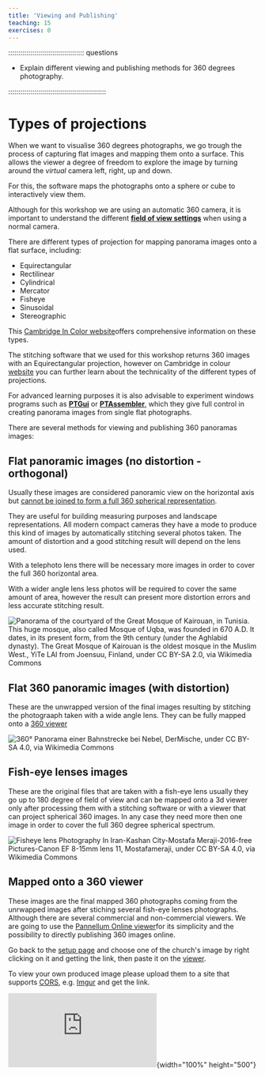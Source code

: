 ```yaml
---
title: 'Viewing and Publishing'
teaching: 15
exercises: 0
---
```



:::::::::::::::::::::::::::::::::::::: questions 

- Explain different viewing and publishing methods for 
360 degrees photography.


:::::::::::::::::::::::::::::::::::::::::::::::::

# Types of projections

When we want to visualise 360 degrees photographs, we go trough the process of capturing flat images and mapping them onto a
surface. This allows the viewer a degree of freedom to explore 
the image by turning around the *virtual* camera left, right, up and down.

For this, the software maps the photographs onto a sphere or cube to interactively view them. 

Although for this workshop we are using an automatic 360 camera, it is important to understand the different [**field of view settings**](https://www.cambridgeincolour.com/tutorials/cameras-vs-human-eye.htm#angle-of-view) when using a normal camera.

There are different types of projection for mapping panorama images onto a flat surface, including:

- Equirectangular
- Rectilinear
- Cylindrical
- Mercator 
- Fisheye
- Sinusoidal
- Stereographic

This [Cambridge In Color website](https://www.cambridgeincolour.com/tutorials/image-projections.htm)offers comprehensive information on these types.

The stitching software that we used for this workshop returns 360 images with an Equirectangular projection, however on Cambridge in colour [website](https://www.cambridgeincolour.com/tutorials/image-projections.htm) you can further learn about the technicality of the different types of projections.

For advanced learning purposes it is also advisable to experiment windows programs such as [**PTGui**](https://ptgui.com/) or [**PTAssembler**](https://www.tawbaware.com/ptasmblr.htm), which they give full control in creating panorama images from single flat photographs. 


There are several methods for viewing and publishing 360 panoramas images:

## Flat panoramic images (no distortion - orthogonal)

 Usually these images are considered panoramic view on the horizontal axis but [cannot be joined to form a full 360 spherical representation](https://panoviewer.toolforge.org/#Panorama_of_the_courtyard_of_the_Great_Mosque_of_Kairouan.jpg). 
 
 They are useful for building measuring purposes and landscape representations. All modern compact cameras they have a mode to produce this kind of images by automatically stitching several photos taken.
The amount of distortion and a good stitching result will depend on the lens used. 

With a telephoto lens there will be necessary more images in order to cover the full 360 horizontal area. 

With a wider angle lens less photos will be required to cover the same amount of area, however the result can present more distortion errors and less accurate stitching result.

 ![Panorama of the courtyard of the Great Mosque of Kairouan, in Tunisia. This huge mosque, also called Mosque of Uqba, was founded in 670 A.D. It dates, in its present form, from the 9th century (under the Aghlabid dynasty). The Great Mosque of Kairouan is the oldest mosque in the Muslim West., YiTe LAI from Joensuu, Finland, under [ CC BY-SA 2.0](https://creativecommons.org/licenses/by-sa/2.0), via [Wikimedia Commons](https://commons.wikimedia.org/wiki/File:Panorama_of_the_courtyard_of_the_Great_Mosque_of_Kairouan.jpg) 
](https://upload.wikimedia.org/wikipedia/commons/d/d5/Panorama_of_the_courtyard_of_the_Great_Mosque_of_Kairouan.jpg) 

 
## Flat 360 panoramic images (with distortion)

These are the unwrapped version of the final images resulting by stitching the photograaph taken with a wide angle lens. They can be fully mapped onto a [360 viewer](https://panoviewer.toolforge.org/#Nebel_Schienen_Panorama.jpg)

![360° Panorama einer Bahnstrecke bei Nebel, DerMische, under [ CC BY-SA 4.0](https://creativecommons.org/licenses/by-sa/4.0), via [Wikimedia Commons](https://commons.wikimedia.org/wiki/File:Nebel_Schienen_Panorama.jpg) ](https://upload.wikimedia.org/wikipedia/commons/2/2c/Nebel_Schienen_Panorama.jpg) 
 

## Fish-eye lenses images

These are the original files that are taken with a fish-eye lens usually they go up to 180 degree of field of view and can be mapped onto a 3d viewer only after processing them with a stitching software  or with a viewer that can project spherical 360 images. In any case they need more then one image in order to cover the full 360 degree spherical spectrum.

![ Fisheye lens Photography In Iran-Kashan City-Mostafa Meraji-2016-free Pictures-Canon EF 8-15mm lens 11, Mostafameraji, under [ CC BY-SA 4.0](https://creativecommons.org/licenses/by-sa/4.0), via [Wikimedia Commons](https://upload.wikimedia.org/wikipedia/commons/thumb/e/e7/Dialog-information_on.svg/50px-Dialog-information_on.svg.png) ](https://upload.wikimedia.org/wikipedia/commons/f/f5/Fisheye_lens_Photography_In_Iran-Kashan_City-Mostafa_Meraji-2016-free_Pictures-Canon_EF_8-15mm_lens_11.jpg) 


## Mapped onto a 360 viewer

These images are the final mapped 360 photographs coming from the unrwapped images after stiching several fish-eye lenses photographs.
Although there are several commercial and non-commercial viewers. We are going to use the [Pannellum Online viewer](https://pannellum.org/documentation/overview/tutorial/)for its simplicity and the possibility to directly publishing 360 images online.

Go back to the [setup page](../learner/setup.Rmd) and choose one of the church's image by right clicking on it and getting the link, then paste it on the [viewer](https://pannellum.org/documentation/overview/tutorial/).

To view your own produced image please upload them to a site that supports [CORS](https://en.wikipedia.org/wiki/Cross-origin_resource_sharing), e.g. [Imgur](https://imgur.com/) and get the link.

![**360 Panorama** of [St Mary's Roman Catholic Church](https://maps.app.goo.gl/giyXNK7kP4z5ohUK8) Brighton (UK), DSVMC University of Brighton, under [DSVMC](https://culturedigitalskills.org/), via [D4Science](https://services.d4science.org/) ](https://cdn.pannellum.org/2.5/pannellum.htm#panorama=https%3A//data.d4science.org/shub/E_dUl6d3g0ajlLZ01uUW5PMzVLQkF2N3h6dUlBdDgxcXliVUZHeTF5ZTdzNTIxTFRZNzVPRVZRNUU3L1dLdWJNMw%3D%3D){width="100%" height="500"}  


